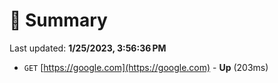 # 📖 Summary
Last updated: **1/25/2023, 3:56:36 PM**

- `GET` [https://google.com](https://google.com) - **Up** (203ms)
